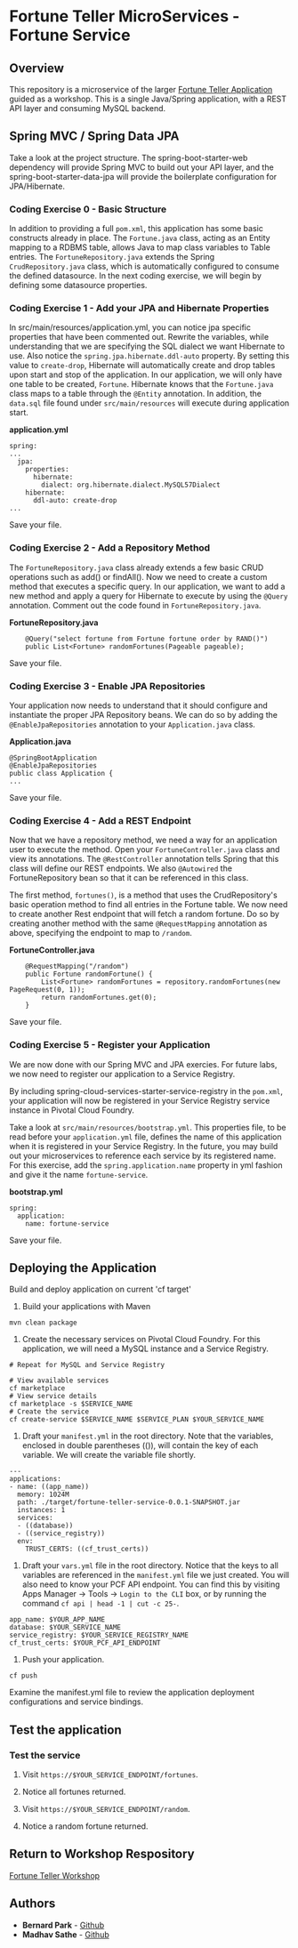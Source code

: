 # Fortune Teller MicroServices - Fortune Service

## Overview
This repository is a microservice of the larger [Fortune Teller Application](https://github.com/msathe-tech/fortune-teller) guided as a workshop. This is a single Java/Spring application, with a REST API layer and consuming MySQL backend.

## Spring MVC / Spring Data JPA
Take a look at the project structure. The spring-boot-starter-web dependency will provide Spring MVC to build out your API layer, and the spring-boot-starter-data-jpa will provide the boilerplate configuration for JPA/Hibernate.

### Coding Exercise 0 - Basic Structure 
In addition to providing a full `pom.xml`, this application has some basic constructs already in place. The `Fortune.java` class, acting as an Entity mapping to a RDBMS table, allows Java to map class variables to Table entries. The `FortuneRepository.java` extends the Spring `CrudRepository.java` class, which is automatically configured to consume the defined datasource. In the next coding exercise, we will begin by defining some datasource properties.

### Coding Exercise 1 - Add your JPA and Hibernate Properties
In src/main/resources/application.yml, you can notice jpa specific properties that have been commented out. Rewrite the variables, while understanding that we are specifying the SQL dialect we want Hibernate to use. Also notice the `spring.jpa.hibernate.ddl-auto` property. By setting this value to `create-drop`, Hibernate will automatically create and drop tables upon start and stop of the application. In our application, we will only have one table to be created, `Fortune`. Hibernate knows that the `Fortune.java` class maps to a table through the `@Entity` annotation. In addition, the `data.sql` file found under `src/main/resources` will execute during application start.

**application.yml**

```
spring:
...
  jpa:
    properties:
      hibernate:
        dialect: org.hibernate.dialect.MySQL57Dialect
    hibernate:
      ddl-auto: create-drop
...
```

Save your file.

### Coding Exercise 2 - Add a Repository Method
The `FortuneRepository.java` class already extends a few basic CRUD operations such as add() or findAll(). Now we need to create a custom method that executes a specific query. In our application, we want to add a new method and apply a query for Hibernate to execute by using the `@Query` annotation. Comment out the code found in `FortuneRepository.java`.

**FortuneRepository.java**

```
    @Query("select fortune from Fortune fortune order by RAND()")
    public List<Fortune> randomFortunes(Pageable pageable);
```

Save your file.

### Coding Exercise 3 - Enable JPA Repositories
Your application now needs to understand that it should configure and instantiate the proper JPA Repository beans. We can do so by adding the `@EnableJpaRepositories` annotation to your `Application.java` class.

**Application.java**

```
@SpringBootApplication
@EnableJpaRepositories
public class Application {
...
```

Save your file.

### Coding Exercise 4 - Add a REST Endpoint
Now that we have a repository method, we need a way for an application user to execute the method. Open your `FortuneController.java` class and view its annotations. The `@RestController` annotation tells Spring that this class will define our REST endpoints. We also `@Autowired` the FortuneRepository bean so that it can be referenced in this class.

The first method, `fortunes()`, is a method that uses the CrudRepository's basic operation method to find all entries in the Fortune table. We now need to create another Rest endpoint that will fetch a random fortune. Do so by creating another method with the same `@RequestMapping` annotation as above, specifying the endpoint to map to `/random`.

**FortuneController.java**

```
    @RequestMapping("/random")
    public Fortune randomFortune() {
        List<Fortune> randomFortunes = repository.randomFortunes(new PageRequest(0, 1));
        return randomFortunes.get(0);
    }
```

Save your file.

### Coding Exercise 5 - Register your Application
We are now done with our Spring MVC and JPA exercies. For future labs, we now need to register our application to a Service Registry.

By including spring-cloud-services-starter-service-registry in the `pom.xml`, your application will now be registered in your Service Registry service instance in Pivotal Cloud Foundry.

Take a look at `src/main/resources/bootstrap.yml`. This properties file, to be read before your `application.yml` file, defines the name of this application when it is registered in your Service Registry. In the future, you may build out your microservices to reference each service by its registered name. For this exercise, add the `spring.application.name` property in yml fashion and give it the name `fortune-service`.

**bootstrap.yml**

```
spring:
  application:
    name: fortune-service
```

Save your file.

## Deploying the Application
Build and deploy application on current 'cf target'

1. Build your applications with Maven

```
mvn clean package
```

1. Create the necessary services on Pivotal Cloud Foundry. For this application, we will need a MySQL instance and a Service Registry.

```
# Repeat for MySQL and Service Registry

# View available services
cf marketplace
# View service details
cf marketplace -s $SERVICE_NAME
# Create the service
cf create-service $SERVICE_NAME $SERVICE_PLAN $YOUR_SERVICE_NAME
```
1. Draft your `manifest.yml` in the root directory. Note that the variables, enclosed in double parentheses (()), will contain the key of each variable. We will create the variable file shortly.

```
---
applications:
- name: ((app_name))
  memory: 1024M
  path: ./target/fortune-teller-service-0.0.1-SNAPSHOT.jar
  instances: 1
  services:
  - ((database))
  - ((service_registry))
  env:
    TRUST_CERTS: ((cf_trust_certs))
```

1. Draft your `vars.yml` file in the root directory. Notice that the keys to all variables are referenced in the `manifest.yml` file we just created. You will also need to know your PCF API endpoint. You can find this by visiting Apps Manager -> Tools -> `Login to the CLI` box, or by running the command `cf api | head -1 | cut -c 25-`.

```
app_name: $YOUR_APP_NAME
database: $YOUR_SERVICE_NAME
service_registry: $YOUR_SERVICE_REGISTRY_NAME
cf_trust_certs: $YOUR_PCF_API_ENDPOINT
```

1. Push your application.

```
cf push
```

Examine the manifest.yml file to review the application deployment configurations and service bindings.

## Test the application

### Test the service
1. Visit `https://$YOUR_SERVICE_ENDPOINT/fortunes`.
1. Notice all fortunes returned.

1. Visit `https://$YOUR_SERVICE_ENDPOINT/random`.
1. Notice a random fortune returned.

## Return to Workshop Respository
[Fortune Teller Workshop](https://github.com/msathe-tech/fortune-teller#lab1-create-a-service)

## Authors
* **Bernard Park** - [Github](https://github.com/bernardpark)
* **Madhav Sathe** - [Github](https://github.com/msathe-tech)
